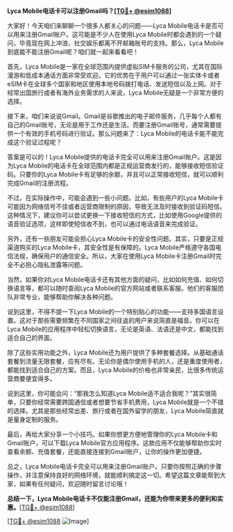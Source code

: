 **Lyca Mobile电话卡可以注册Gmail吗？[[TG💪+ @esim1088](https://t.me/s/esim1088)]**

大家好！今天咱们来聊聊一个很多人都关心的问题——Lyca Mobile电话卡是否可以用来注册Gmail账户。这可能是不少人在使用Lyca Mobile时都会遇到的一个疑问，毕竟现在网上冲浪、社交娱乐都离不开邮箱账号的支持。那么，Lyca Mobile到底能不能注册Gmail呢？咱们就一起来看看吧！

首先，Lyca Mobile是一家在全球范围内提供虚拟SIM卡服务的公司，尤其在国际漫游和低成本通话方面非常受欢迎。它的优势在于用户可以通过一张实体卡或者eSIM卡在全球多个国家和地区使用本地号码拨打电话、发送短信以及上网。对于经常出国旅行或者有海外业务需求的人来说，Lyca Mobile无疑是一个非常方便的选择。

接下来，咱们来说说Gmail。Gmail是谷歌推出的电子邮件服务，几乎每个人都有自己的Gmail账号，无论是用于工作还是生活。而要注册Gmail账号，通常需要提供一个有效的手机号码进行验证。那么问题来了：Lyca Mobile的电话卡能不能完成这个验证过程呢？

答案是可以的！Lyca Mobile提供的电话卡完全可以用来注册Gmail账户。这是因为Lyca Mobile的电话卡在全球范围内都是正规运营商发行的，能够接收短信验证码。只要你的Lyca Mobile卡有足够的余额，并且可以正常接收短信，就可以顺利完成Gmail的注册流程。

不过，在实际操作中，可能会遇到一些小问题。比如，有些用户的Lyca Mobile卡可能因为网络信号不佳或者运营商限制的原因，导致无法及时接收到验证码短信。这种情况下，建议你可以尝试更换一下接收短信的方式，比如使用Google提供的语音验证选项，这样即使短信收不到，也可以通过电话语音来完成验证。

另外，还有一些朋友可能会担心Lyca Mobile卡的安全性问题。其实，只要是正规渠道购买的Lyca Mobile卡，其安全性是有保障的。Lyca Mobile严格遵守各国电信法规，确保用户的通信安全。所以，大家在使用Lyca Mobile卡注册Gmail时完全不必担心隐私泄露等问题。

当然，如果你对Lyca Mobile电话卡还有其他方面的疑问，比如如何充值、如何切换语言等，都可以随时查阅Lyca Mobile的官方网站或者联系客服。他们的客服团队非常专业，能够帮助你解决各种问题。

说到这里，不得不提一下Lyca Mobile的一个特别贴心的功能——支持多国语言设置。这对于那些需要频繁在不同国家之间往返的用户来说简直是福音。你可以在Lyca Mobile的应用程序中轻松切换语言，无论是英语、法语还是中文，都能找到适合自己的界面。

除了这些实用功能之外，Lyca Mobile还为用户提供了多种套餐选择。从基础通话套餐到流量无限套餐，应有尽有。无论你是偶尔使用手机的人，还是重度使用者，都能找到适合自己的方案。而且，Lyca Mobile的价格也非常亲民，比很多传统运营商要便宜得多。

说到这里，你可能会问：“那我怎么知道Lyca Mobile适不适合我呢？”其实很简单，只要你经常需要跨国通信或者想要节省手机费用，Lyca Mobile就是一个不错的选择。尤其是那些经常出差、旅行或者在国外留学的朋友，Lyca Mobile简直就是量身定制的服务。

最后，再给大家分享一个小技巧。如果你想更方便地管理你的Lyca Mobile卡和Gmail账户，可以下载Lyca Mobile官方应用程序。这款应用不仅能够帮助你实时查看余额、充值套餐，还能直接连接到Gmail账户，让你的操作更加便捷。

总之，Lyca Mobile电话卡完全可以用来注册Gmail账户。只要你按照正确的步骤操作，并注意保持良好的网络环境，就能顺利搞定这一切。希望这篇文章能帮到大家，如果有任何疑问，欢迎随时留言讨论哦！

**总结一下，Lyca Mobile电话卡不仅能注册Gmail，还能为你带来更多的便利和实惠。**[[TG💪+ @esim1088](https://t.me/s/esim1088)]

[[TG💪+ @esim1088](https://t.me/s/esim1088) ![Image](https://i.postimg.cc/4NQfJmqS/Snipaste-2025-05-13-00-14-12.png)]